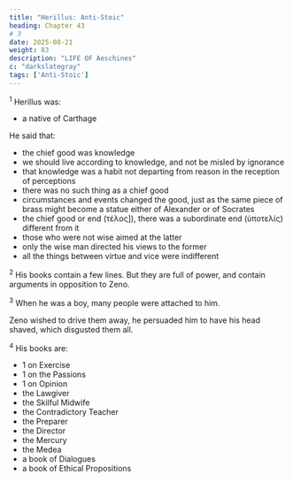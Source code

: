 ```yaml
---
title: "Herillus: Anti-Stoic"
heading: Chapter 43
# 3
date: 2025-08-21
weight: 83
description: "LIFE OF Aeschines"
c: "darkslategray"
tags: ['Anti-Stoic']
---
```



<sup>1</sup> Herillus was:
- a native of Carthage

He said that:
- the chief good was knowledge
- we should live according to knowledge, and not be misled by ignorance
- that knowledge was a habit not departing from reason in the reception of perceptions
- there was no such thing as a chief good
- circumstances and events changed the good, just as the same piece of brass might become a statue either of Alexander or of Socrates
- the chief good or end (τέλος]), there was a subordinate end (ὑποτελίς) different from it
- those who were not wise aimed at the latter
- only the wise man directed his views to the former
- all the things between virtue and vice were indifferent


<sup>2</sup> His books contain a few lines. But they are full of power, and contain arguments in opposition to Zeno.


<sup>3</sup> When he was a boy, many people were attached to him.

Zeno wished to drive them away, he persuaded him to have his head shaved, which disgusted them all.


<sup>4</sup> His books are:
- 1 on Exercise
- 1 on the Passions
- 1 on Opinion
- the Lawgiver
- the Skilful Midwife
- the Contradictory Teacher
- the Preparer
- the Director
- the Mercury
- the Medea
- a book of Dialogues
- a book of Ethical Propositions


